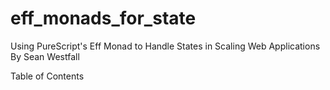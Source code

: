 # eff_monads_for_state
Using PureScript's Eff Monad to Handle States in Scaling Web Applications
By Sean Westfall

Table of Contents


